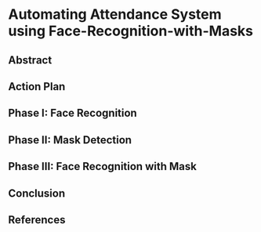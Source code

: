 # Automating Attendance System using Face-Recognition-with-Masks

## Abstract

## Action Plan

## Phase I: Face Recognition

## Phase II: Mask Detection

## Phase III: Face Recognition with Mask

## Conclusion

## References
